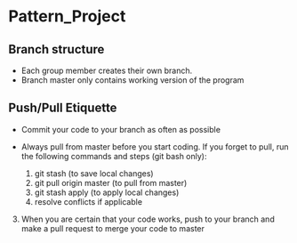 # Pattern_Project

## Branch structure
  * Each group member creates their own branch. 
  * Branch master only contains working version of the program

## Push/Pull Etiquette 
  * Commit your code to your branch as often as possible
  * Always pull from master before you start coding. If you forget to pull, run the following commands and steps (git bash only):

    1. git stash (to save local changes)
    2. git pull origin master (to pull from master)
    3. git stash apply (to apply local changes)
    4. resolve conflicts if applicable

3. When you are certain that your code works, push to your branch and make a pull request to merge your code to master

